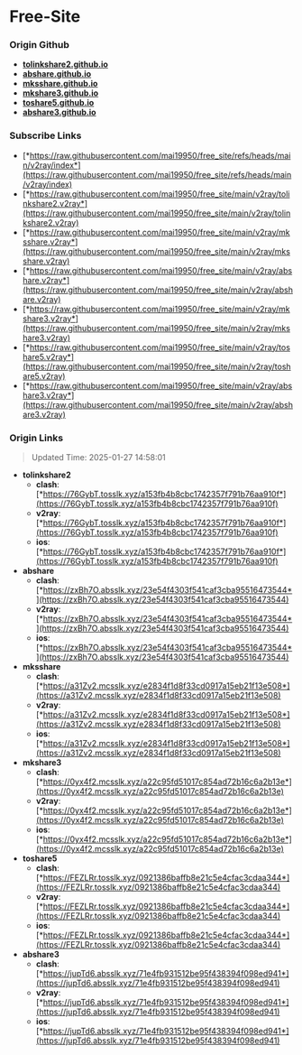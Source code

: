 # Free-Site

### Origin Github

- [**tolinkshare2.github.io**](https://github.com/tolinkshare2/tolinkshare2.github.io)
- [**abshare.github.io**](https://github.com/abshare/abshare.github.io)
- [**mksshare.github.io**](https://github.com/mksshare/mksshare.github.io)
- [**mkshare3.github.io**](https://github.com/mkshare3/mkshare3.github.io)
- [**toshare5.github.io**](https://github.com/toshare5/toshare5.github.io)
- [**abshare3.github.io**](https://github.com/abshare3/abshare3.github.io)

### Subscribe Links

- [*https://raw.githubusercontent.com/mai19950/free_site/refs/heads/main/v2ray/index*](https://raw.githubusercontent.com/mai19950/free_site/refs/heads/main/v2ray/index)
- [*https://raw.githubusercontent.com/mai19950/free_site/main/v2ray/tolinkshare2.v2ray*](https://raw.githubusercontent.com/mai19950/free_site/main/v2ray/tolinkshare2.v2ray)
- [*https://raw.githubusercontent.com/mai19950/free_site/main/v2ray/mksshare.v2ray*](https://raw.githubusercontent.com/mai19950/free_site/main/v2ray/mksshare.v2ray)
- [*https://raw.githubusercontent.com/mai19950/free_site/main/v2ray/abshare.v2ray*](https://raw.githubusercontent.com/mai19950/free_site/main/v2ray/abshare.v2ray)
- [*https://raw.githubusercontent.com/mai19950/free_site/main/v2ray/mkshare3.v2ray*](https://raw.githubusercontent.com/mai19950/free_site/main/v2ray/mkshare3.v2ray)
- [*https://raw.githubusercontent.com/mai19950/free_site/main/v2ray/toshare5.v2ray*](https://raw.githubusercontent.com/mai19950/free_site/main/v2ray/toshare5.v2ray)
- [*https://raw.githubusercontent.com/mai19950/free_site/main/v2ray/abshare3.v2ray*](https://raw.githubusercontent.com/mai19950/free_site/main/v2ray/abshare3.v2ray)

### Origin Links

> Updated Time: 2025-01-27 14:58:01

- **tolinkshare2**
  - **clash**: [*https://76GybT.tosslk.xyz/a153fb4b8cbc1742357f791b76aa910f*](https://76GybT.tosslk.xyz/a153fb4b8cbc1742357f791b76aa910f)
  - **v2ray**: [*https://76GybT.tosslk.xyz/a153fb4b8cbc1742357f791b76aa910f*](https://76GybT.tosslk.xyz/a153fb4b8cbc1742357f791b76aa910f)
  - **ios**: [*https://76GybT.tosslk.xyz/a153fb4b8cbc1742357f791b76aa910f*](https://76GybT.tosslk.xyz/a153fb4b8cbc1742357f791b76aa910f)
- **abshare**
  - **clash**: [*https://zxBh7O.absslk.xyz/23e54f4303f541caf3cba95516473544*](https://zxBh7O.absslk.xyz/23e54f4303f541caf3cba95516473544)
  - **v2ray**: [*https://zxBh7O.absslk.xyz/23e54f4303f541caf3cba95516473544*](https://zxBh7O.absslk.xyz/23e54f4303f541caf3cba95516473544)
  - **ios**: [*https://zxBh7O.absslk.xyz/23e54f4303f541caf3cba95516473544*](https://zxBh7O.absslk.xyz/23e54f4303f541caf3cba95516473544)
- **mksshare**
  - **clash**: [*https://a31Zv2.mcsslk.xyz/e2834f1d8f33cd0917a15eb21f13e508*](https://a31Zv2.mcsslk.xyz/e2834f1d8f33cd0917a15eb21f13e508)
  - **v2ray**: [*https://a31Zv2.mcsslk.xyz/e2834f1d8f33cd0917a15eb21f13e508*](https://a31Zv2.mcsslk.xyz/e2834f1d8f33cd0917a15eb21f13e508)
  - **ios**: [*https://a31Zv2.mcsslk.xyz/e2834f1d8f33cd0917a15eb21f13e508*](https://a31Zv2.mcsslk.xyz/e2834f1d8f33cd0917a15eb21f13e508)
- **mkshare3**
  - **clash**: [*https://0yx4f2.mcsslk.xyz/a22c95fd51017c854ad72b16c6a2b13e*](https://0yx4f2.mcsslk.xyz/a22c95fd51017c854ad72b16c6a2b13e)
  - **v2ray**: [*https://0yx4f2.mcsslk.xyz/a22c95fd51017c854ad72b16c6a2b13e*](https://0yx4f2.mcsslk.xyz/a22c95fd51017c854ad72b16c6a2b13e)
  - **ios**: [*https://0yx4f2.mcsslk.xyz/a22c95fd51017c854ad72b16c6a2b13e*](https://0yx4f2.mcsslk.xyz/a22c95fd51017c854ad72b16c6a2b13e)
- **toshare5**
  - **clash**: [*https://FEZLRr.tosslk.xyz/0921386baffb8e21c5e4cfac3cdaa344*](https://FEZLRr.tosslk.xyz/0921386baffb8e21c5e4cfac3cdaa344)
  - **v2ray**: [*https://FEZLRr.tosslk.xyz/0921386baffb8e21c5e4cfac3cdaa344*](https://FEZLRr.tosslk.xyz/0921386baffb8e21c5e4cfac3cdaa344)
  - **ios**: [*https://FEZLRr.tosslk.xyz/0921386baffb8e21c5e4cfac3cdaa344*](https://FEZLRr.tosslk.xyz/0921386baffb8e21c5e4cfac3cdaa344)
- **abshare3**
  - **clash**: [*https://jupTd6.absslk.xyz/71e4fb931512be95f438394f098ed941*](https://jupTd6.absslk.xyz/71e4fb931512be95f438394f098ed941)
  - **v2ray**: [*https://jupTd6.absslk.xyz/71e4fb931512be95f438394f098ed941*](https://jupTd6.absslk.xyz/71e4fb931512be95f438394f098ed941)
  - **ios**: [*https://jupTd6.absslk.xyz/71e4fb931512be95f438394f098ed941*](https://jupTd6.absslk.xyz/71e4fb931512be95f438394f098ed941)
